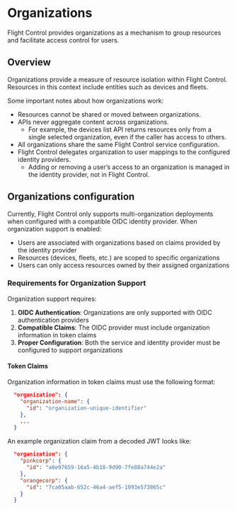 # Organizations

Flight Control provides organizations as a mechanism to group resources and facilitate access control for users.

## Overview

Organizations provide a measure of resource isolation within Flight Control. Resources in this context include entities such as devices and fleets.

Some important notes about how organizations work:

- Resources cannot be shared or moved between organizations.
- APIs never aggregate content across organizations.
  - For example, the devices list API returns resources only from a single selected organization, even if the caller has access to others.
- All organizations share the same Flight Control service configuration.
- Flight Control delegates organization to user mappings to the configured identity providers.
  - Adding or removing a user’s access to an organization is managed in the identity provider, not in Flight Control.

## Organizations configuration

Currently, Flight Control only supports multi-organization deployments when configured with a compatible OIDC identity provider. When organization support is enabled:

- Users are associated with organizations based on claims provided by the identity provider
- Resources (devices, fleets, etc.) are scoped to specific organizations
- Users can only access resources owned by their assigned organizations

### Requirements for Organization Support

Organization support requires:

1. **OIDC Authentication**: Organizations are only supported with OIDC authentication providers
2. **Compatible Claims**: The OIDC provider must include organization information in token claims
3. **Proper Configuration**: Both the service and identity provider must be configured to support organizations

#### Token Claims

Organization information in token claims must use the following format:

```json
  "organization": {
    "organization-name": {
      "id": "organization-unique-identifier"
    },
    ...
  }

```

An example organization claim from a decoded JWT looks like:

```json
  "organization": {
    "pinkcorp": {
      "id": "a6e97659-16a5-4b18-9d90-7fe88a744e2a"
    },
    "orangecorp": {
      "id": "7ca05aab-652c-46a4-aef5-1093e573865c"
    }
  }
```
